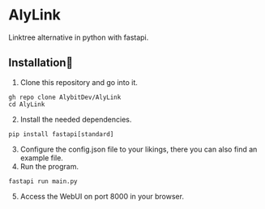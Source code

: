 # AlyLink
Linktree alternative in python with fastapi.

## Installation🚀
1. Clone this repository and go into it.
```
gh repo clone AlybitDev/AlyLink
cd AlyLink
```
2. Install the needed dependencies.
```
pip install fastapi[standard]
```
3. Configure the config.json file to your likings, there you can also find an example file.
4. Run the program.
```
fastapi run main.py
```
5. Access the WebUI on port 8000 in your browser.
